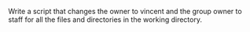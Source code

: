 Write a script that changes the owner to vincent and the group owner to staff for all the files and directories in the working directory.
